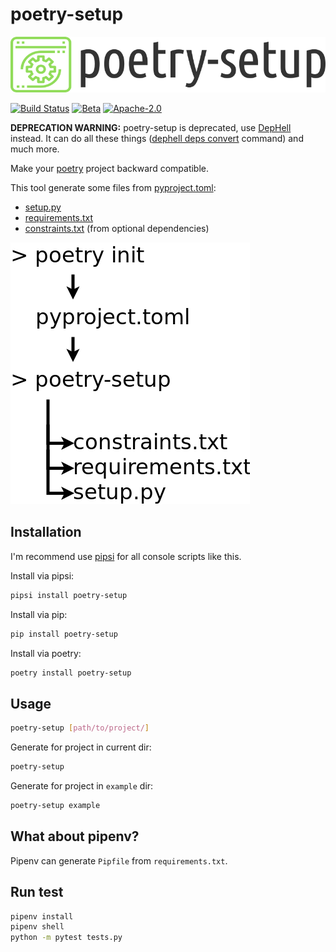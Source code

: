# poetry-setup

![poetry-setup logo](assets/logo.png)

[![Build Status](https://travis-ci.org/orsinium/poetry-setup.svg?branch=master)](https://travis-ci.org/orsinium/poetry-setup) [![Beta](https://img.shields.io/pypi/status/poetry-setup.svg)](https://pypi.org/project/poetry-setup/) [![Apache-2.0](https://img.shields.io/github/license/orsinium/poetry-setup.svg)](https://github.com/orsinium/poetry-setup/blob/master/LICENSE)


**DEPRECATION WARNING:** poetry-setup is deprecated, use [DepHell](https://github.com/dephell/dephell) instead. It can do all these things ([dephell deps convert](https://dephell.readthedocs.io/en/latest/cmd-deps-convert.html) command) and much more.


Make your [poetry](https://poetry.eustace.io/) project backward compatible.

This tool generate some files from [pyproject.toml](https://poetry.eustace.io/docs/pyproject/):
* [setup.py](https://packaging.python.org/tutorials/packaging-projects/#creating-setup-py)
* [requirements.txt](https://pip.pypa.io/en/stable/user_guide/#requirements-files)
* [constraints.txt](https://pip.pypa.io/en/stable/user_guide/#constraints-files) (from optional dependencies)

![files scheme](assets/scheme.png)

## Installation

I'm recommend use [pipsi](https://github.com/mitsuhiko/pipsi) for all console scripts like this.

Install via pipsi:

```bash
pipsi install poetry-setup
```

Install via pip:

```bash
pip install poetry-setup
```

Install via poetry:

```bash
poetry install poetry-setup
```


## Usage

```bash
poetry-setup [path/to/project/]
```

Generate for project in current dir:

```bash
poetry-setup
```

Generate for project in `example` dir:

```bash
poetry-setup example
```

## What about pipenv?

Pipenv can generate `Pipfile` from `requirements.txt`.

## Run test

```bash
pipenv install
pipenv shell
python -m pytest tests.py
```
